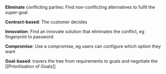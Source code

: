 **Eliminate** conflicting parties: Find non-conflicting alternatives to fulfil the super-goal

**Contract-based**: The customer decides

**Innovation**: Find an innovate solution that eliminates the conflict, eg fingerprint to password

**Compromise**: Use a compromise, eg users can configure which option they want

**Goal-based**: travers the tree from requirements to goals and negotiate the [[Prioritisation of Goals]]



